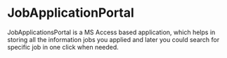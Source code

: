 # JobApplicationPortal

  JobApplicationsPortal is a MS Access based application, which helps in storing all the information jobs you applied and later you could search for specific job in one click when needed.

